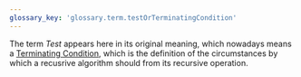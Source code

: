 ```yaml
---
glossary_key: 'glossary.term.testOrTerminatingCondition'
---
```


The term _Test_ appears here in its original meaning, which nowadays means a [Terminating Condition](glossary/terminating-condition), which is the definition of the circumstances by which a recusrive algorithm should from its recursive operation.
